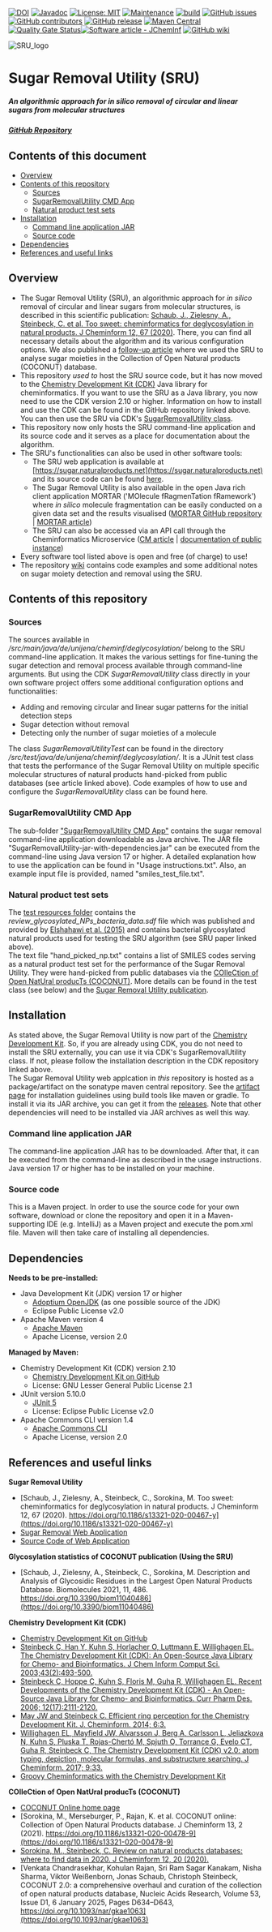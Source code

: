 [![DOI](https://zenodo.org/badge/246610380.svg)](https://zenodo.org/doi/10.5281/zenodo.7082113)
[![Javadoc](https://img.shields.io/badge/JavaDoc-Online-green)](https://jonasschaub.github.io/SugarRemoval/javadoc/latest/index.html)
[![License: MIT](https://img.shields.io/badge/License-MIT-yellow.svg)](https://opensource.org/licenses/MIT)
[![Maintenance](https://img.shields.io/badge/Maintained%3F-yes-blue.svg)](https://GitHub.com/JonasSchaub/SugarRemoval/graphs/commit-activity)
[![build](https://github.com/JonasSchaub/SugarRemoval/actions/workflows/maven.yml/badge.svg)](https://github.com/JonasSchaub/SugarRemoval/actions/workflows/maven.yml)
[![GitHub issues](https://img.shields.io/github/issues/JonasSchaub/SugarRemoval.svg)](https://GitHub.com/JonasSchaub/SugarRemoval/issues/)
[![GitHub contributors](https://img.shields.io/github/contributors/JonasSchaub/SugarRemoval.svg)](https://GitHub.com/JonasSchaub/SugarRemoval/graphs/contributors/)
[![GitHub release](https://img.shields.io/github/release/JonasSchaub/SugarRemoval.svg)](https://github.com/JonasSchaub/SugarRemoval/releases/)
[![Maven Central](https://maven-badges.herokuapp.com/maven-central/io.github.jonasschaub/sru/badge.svg)](https://maven-badges.herokuapp.com/maven-central/io.github.jonasschaub/sru)
[![Quality Gate Status](https://sonarcloud.io/api/project_badges/measure?project=JonasSchaub_SugarRemoval&metric=alert_status)](https://sonarcloud.io/summary/new_code?id=JonasSchaub_SugarRemoval)[![Software article - JChemInf](https://img.shields.io/badge/Software_article-JChemInf-blue)](https://doi.org/10.1186/s13321-020-00467-y)
[![GitHub wiki](https://img.shields.io/badge/Wiki-GitHub-green)](https://github.com/JonasSchaub/SugarRemoval/wiki)


![SRU_logo](./logo/SRU_logo.jpg)
# Sugar Removal Utility (SRU)
##### An algorithmic approach for <i>in silico</i> removal of circular and linear sugars from molecular structures
##### [GitHub Repository](https://github.com/JonasSchaub/SugarRemoval/)

## Contents of this document
* [Overview](#Overview)
* [Contents of this repository](#Contents-of-this-repository)
  * [Sources](#Sources)
  * [SugarRemovalUtility CMD App](#SugarRemovalUtility-CMD-App)
  * [Natural product test sets](#Natural-product-test-sets)
* [Installation](#Installation)
  * [Command line application JAR](#Command-line-application-JAR)
  * [Source code](#Source-code)
* [Dependencies](#Dependencies)
* [References and useful links](#References-and-useful-links)

## Overview
* The Sugar Removal Utility (SRU), an algorithmic approach for <i>in silico</i> 
removal of circular and linear sugars from molecular structures, is described in this scientific publication: [Schaub, J., Zielesny, A., Steinbeck, 
C. et al. Too sweet: cheminformatics for deglycosylation in natural products. J Cheminform 12, 67 (2020)](https://doi.org/10.1186/s13321-020-00467-y). There, 
you can find all necessary details about the algorithm and its various configuration options. We also published a 
[follow-up article](https://doi.org/10.3390/biom11040486) where we used the SRU to analyse sugar moieties in the 
Collection of Open Natural products (COCONUT) database.
* This repository *used to* host the SRU source code, but it has now moved to the 
<a href="https://github.com/cdk/cdk">Chemistry Development Kit (CDK)</a> Java library for cheminformatics. If you want to 
use the SRU as a Java library, you now need to use the CDK version 2.10 or higher. Information on how to install and use
the CDK can be found in the GitHub repository linked above. You can then use the SRU via CDK's 
[SugarRemovalUtility class](https://github.com/cdk/cdk/blob/main/misc/extra/src/main/java/org/openscience/cdk/tools/SugarRemovalUtility.java).
* This repository now only hosts the SRU command-line application and its source code and it serves as a place for 
documentation about the algorithm.
* The SRU's functionalities can also be used in other software tools:
  * The SRU web application is available at [https://sugar.naturalproducts.net](https://sugar.naturalproducts.net) and its source code
    can be found [here](https://github.com/mSorok/SugarRemovalWeb).
  * The Sugar Removal Utility is also available in the open Java rich client application MORTAR ('MOlecule fRagmenTation 
  fRamework') where <i>in silico</i> molecule fragmentation can be easily conducted on a given data set and the results 
  visualised ([MORTAR GitHub repository](https://github.com/FelixBaensch/MORTAR) 
  | [MORTAR article](https://doi.org/10.1186/s13321-022-00674-9))
  * The SRU can also be accessed via an API call through the Cheminformatics Microservice 
  ([CM article](https://doi.org/10.1186/s13321-023-00762-4) | 
  [documentation of public instance](https://api.naturalproducts.net/latest/docs#/tools))
* Every software tool listed above is open and free (of charge) to use!
* The repository [wiki](https://github.com/JonasSchaub/SugarRemoval/wiki) contains code examples and some additional notes on sugar 
moiety detection and removal using the SRU.

## Contents of this repository
### Sources
The sources available in <i>/src/main/java/de/unijena/cheminf/deglycosylation/</i> belong to the SRU command-line
application. It makes the various settings for fine-tuning the sugar detection and removal process available through
command-line arguments. But using the CDK <i>SugarRemovalUtility</i> class directly in your own software project offers some
additional configuration options and functionalities:
* Adding and removing circular and linear sugar patterns for the initial detection steps
* Sugar detection without removal
* Detecting only the number of sugar moieties of a molecule

The class <i>SugarRemovalUtilityTest</i> can be found in the directory
<i>/src/test/java/de/unijena/cheminf/deglycosylation/</i>. It is a JUnit test class that tests the performance of the
Sugar Removal Utility on multiple specific molecular structures of natural products hand-picked from public databases
(see article linked above). Code examples of how to use and configure the <i>SugarRemovalUtility</i> class can be found here.

### SugarRemovalUtility CMD App
The sub-folder ["SugarRemovalUtility CMD App"](https://github.com/JonasSchaub/SugarRemoval/tree/main/SugarRemovalUtility%20CMD%20App) 
contains the sugar removal command-line application downloadable as 
Java archive. The JAR file "SugarRemovalUtility-jar-with-dependencies.jar" can be executed
from the command-line using Java version 17 or higher. A detailed explanation how to use the application can be found in
"Usage instructions.txt". Also, an example input file is provided, named "smiles_test_file.txt".

### Natural product test sets
The [test resources folder](https://github.com/JonasSchaub/SugarRemoval/blob/main/src/test/resources/) contains the
<i>review_glycosylated_NPs_bacteria_data.sdf</i> file which was published and provided by 
[Elshahawi et al. (2015)](https://doi.org/10.1039/C4CS00426D) and contains bacterial glycosylated natural products used
for testing the SRU algorithm (see SRU paper linked above).
<br>The text file "hand_picked_np.txt" contains a list of SMILES codes serving as a natural product test set for the 
performance of the Sugar Removal Utility. They were hand-picked from public databases via the 
[COlleCtion of Open NatUral producTs (COCONUT)](https://coconut.naturalproducts.net). More details can be found in the 
test class (see below) and the [Sugar Removal Utility publication](https://doi.org/10.1186/s13321-020-00467-y).

## Installation
As stated above, the Sugar Removal Utility is now part of the 
<a href="https://github.com/cdk/cdk">Chemistry Development Kit</a>. So, if you are already using CDK, you do not need to 
install the SRU externally, you can use it via CDK's SugarRemovalUtility class. If not, please follow the installation
description in the CDK repository linked above.
<br>
The Sugar Removal Utility web applcation in *this* repository is hosted as a package/artifact on the sonatype maven 
central repository. See the [artifact page](https://central.sonatype.com/artifact/io.github.jonasschaub/sru/) for installation guidelines using build tools like maven or gradle.
To install it via its JAR archive, you can get it from the [releases](https://github.com/JonasSchaub/SugarRemoval/releases). 
Note that other dependencies will need to be installed via JAR archives as well this way.

### Command line application JAR 
The command-line application JAR has to be downloaded. After that, it can be executed from the command-line
as described in the usage instructions. Java version 17 or higher has to be installed on your machine.

### Source code
This is a Maven project. In order to use the source code for your own software, download or clone the repository and 
open it in a Maven-supporting IDE (e.g. IntelliJ) as a Maven project and execute the pom.xml file. Maven will then take
care of installing all dependencies.

## Dependencies
**Needs to be pre-installed:**
* Java Development Kit (JDK) version 17 or higher
  * [Adoptium OpenJDK](https://adoptium.net) (as one possible source of the JDK)
  * Eclipse Public License v2.0
* Apache Maven version 4
  * [Apache Maven](https://maven.apache.org/download.cgi#alpha-4-x-release)
  * Apache License, version 2.0

**Managed by Maven:**
* Chemistry Development Kit (CDK) version 2.10
  * [Chemistry Development Kit on GitHub](https://cdk.github.io/)
  * License: GNU Lesser General Public License 2.1
* JUnit version 5.10.0
  * [JUnit 5](https://junit.org/junit5/)
  * License: Eclipse Public License v2.0
* Apache Commons CLI version 1.4
    * [Apache Commons CLI](https://commons.apache.org/proper/commons-cli/)
    * Apache License, version 2.0

## References and useful links
**Sugar Removal Utility**
* [Schaub, J., Zielesny, A., Steinbeck, C., Sorokina, M. Too sweet: cheminformatics for deglycosylation in natural products. J Cheminform 12, 67 (2020). https://doi.org/10.1186/s13321-020-00467-y](https://doi.org/10.1186/s13321-020-00467-y)
* [Sugar Removal Web Application](https://sugar.naturalproducts.net)
* [Source Code of Web Application](https://github.com/mSorok/SugarRemovalWeb)

**Glycosylation statistics of COCONUT publication (Using the SRU)**
* [Schaub, J., Zielesny, A., Steinbeck, C., Sorokina, M. Description and Analysis of Glycosidic Residues in the Largest Open Natural Products Database. Biomolecules 2021, 11, 486. https://doi.org/10.3390/biom11040486](https://doi.org/10.3390/biom11040486)

**Chemistry Development Kit (CDK)**
* [Chemistry Development Kit on GitHub](https://cdk.github.io/)
* [Steinbeck C, Han Y, Kuhn S, Horlacher O, Luttmann E, Willighagen EL. The Chemistry Development Kit (CDK): An Open-Source Java Library for Chemo- and Bioinformatics. J Chem Inform Comput Sci. 2003;43(2):493-500.](https://dx.doi.org/10.1021%2Fci025584y)
* [Steinbeck C, Hoppe C, Kuhn S, Floris M, Guha R, Willighagen EL. Recent Developments of the Chemistry Development Kit (CDK) - An Open-Source Java Library for Chemo- and Bioinformatics. Curr Pharm Des. 2006; 12(17):2111-2120.](https://doi.org/10.2174/138161206777585274)
* [May JW and Steinbeck C. Efficient ring perception for the Chemistry Development Kit. J. Cheminform. 2014; 6:3.](https://dx.doi.org/10.1186%2F1758-2946-6-3)
* [Willighagen EL, Mayfield JW, Alvarsson J, Berg A, Carlsson L, Jeliazkova N, Kuhn S, Pluska T, Rojas-Chertó M, Spjuth O, Torrance G, Evelo CT, Guha R, Steinbeck C, The Chemistry Development Kit (CDK) v2.0: atom typing, depiction, molecular formulas, and substructure searching. J Cheminform. 2017; 9:33.](https://doi.org/10.1186/s13321-017-0220-4)
* [Groovy Cheminformatics with the Chemistry Development Kit](https://github.com/egonw/cdkbook)

**COlleCtion of Open NatUral producTs (COCONUT)**
* [COCONUT Online home page](https://coconut.naturalproducts.net)
* [Sorokina, M., Merseburger, P., Rajan, K. et al. COCONUT online: Collection of Open Natural Products database. J Cheminform 13, 2 (2021). https://doi.org/10.1186/s13321-020-00478-9](https://doi.org/10.1186/s13321-020-00478-9)
* [Sorokina, M., Steinbeck, C. Review on natural products databases: where to find data in 2020. J Cheminform 12, 20 (2020).](https://doi.org/10.1186/s13321-020-00424-9)
* [Venkata Chandrasekhar, Kohulan Rajan, Sri Ram Sagar Kanakam, Nisha Sharma, Viktor Weißenborn, Jonas Schaub, Christoph Steinbeck, COCONUT 2.0: a comprehensive overhaul and curation of the collection of open natural products database, Nucleic Acids Research, Volume 53, Issue D1, 6 January 2025, Pages D634–D643, https://doi.org/10.1093/nar/gkae1063](https://doi.org/10.1093/nar/gkae1063)
